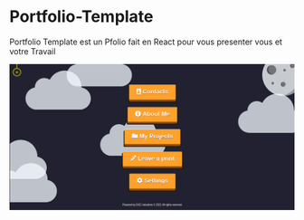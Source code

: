 # Portfolio-Template
Portfolio Template est un Pfolio fait en React pour vous presenter vous et votre Travail

![alt text](https://github.com/Raiden-56/Portfolio-Template/blob/main/Images/Capture%20d%E2%80%99%C3%A9cran%20de%202021-11-20%2014-54-00.png)
